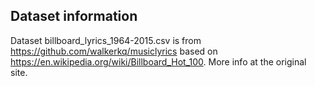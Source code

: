 ## Dataset information
Dataset billboard_lyrics_1964-2015.csv is from https://github.com/walkerkq/musiclyrics based on https://en.wikipedia.org/wiki/Billboard_Hot_100. More info at the original site.